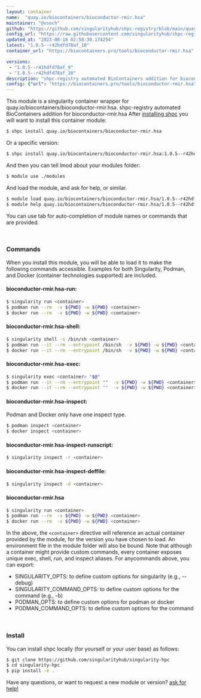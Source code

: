 ```yaml
---
layout: container
name:  "quay.io/biocontainers/bioconductor-rmir.hsa"
maintainer: "@vsoch"
github: "https://github.com/singularityhub/shpc-registry/blob/main/quay.io/biocontainers/bioconductor-rmir.hsa/container.yaml"
config_url: "https://raw.githubusercontent.com/singularityhub/shpc-registry/main/quay.io/biocontainers/bioconductor-rmir.hsa/container.yaml"
updated_at: "2023-08-18 02:58:30.174254"
latest: "1.0.5--r42hdfd78af_10"
container_url: "https://biocontainers.pro/tools/bioconductor-rmir.hsa"

versions:
 - "1.0.5--r41hdfd78af_9"
 - "1.0.5--r42hdfd78af_10"
description: "shpc-registry automated BioContainers addition for bioconductor-rmir.hsa"
config: {"url": "https://biocontainers.pro/tools/bioconductor-rmir.hsa", "maintainer": "@vsoch", "description": "shpc-registry automated BioContainers addition for bioconductor-rmir.hsa", "latest": {"1.0.5--r42hdfd78af_10": "sha256:6ddc6152d350d7f4109718fb47e1f954b24c15db8de5bb10999f9459fc1a5a3d"}, "tags": {"1.0.5--r41hdfd78af_9": "sha256:7a9263ae65f2cd638d4b7b007fe73589f9dd285921f321ec87da2261ae387a1a", "1.0.5--r42hdfd78af_10": "sha256:6ddc6152d350d7f4109718fb47e1f954b24c15db8de5bb10999f9459fc1a5a3d"}, "docker": "quay.io/biocontainers/bioconductor-rmir.hsa"}
---
```


This module is a singularity container wrapper for quay.io/biocontainers/bioconductor-rmir.hsa.
shpc-registry automated BioContainers addition for bioconductor-rmir.hsa
After [installing shpc](#install) you will want to install this container module:


```bash
$ shpc install quay.io/biocontainers/bioconductor-rmir.hsa
```

Or a specific version:

```bash
$ shpc install quay.io/biocontainers/bioconductor-rmir.hsa:1.0.5--r42hdfd78af_10
```

And then you can tell lmod about your modules folder:

```bash
$ module use ./modules
```

And load the module, and ask for help, or similar.

```bash
$ module load quay.io/biocontainers/bioconductor-rmir.hsa/1.0.5--r42hdfd78af_10
$ module help quay.io/biocontainers/bioconductor-rmir.hsa/1.0.5--r42hdfd78af_10
```

You can use tab for auto-completion of module names or commands that are provided.

<br>

### Commands

When you install this module, you will be able to load it to make the following commands accessible.
Examples for both Singularity, Podman, and Docker (container technologies supported) are included.

#### bioconductor-rmir.hsa-run:

```bash
$ singularity run <container>
$ podman run --rm  -v ${PWD} -w ${PWD} <container>
$ docker run --rm  -v ${PWD} -w ${PWD} <container>
```

#### bioconductor-rmir.hsa-shell:

```bash
$ singularity shell -s /bin/sh <container>
$ podman run --it --rm --entrypoint /bin/sh  -v ${PWD} -w ${PWD} <container>
$ docker run --it --rm --entrypoint /bin/sh  -v ${PWD} -w ${PWD} <container>
```

#### bioconductor-rmir.hsa-exec:

```bash
$ singularity exec <container> "$@"
$ podman run --it --rm --entrypoint ""  -v ${PWD} -w ${PWD} <container> "$@"
$ docker run --it --rm --entrypoint ""  -v ${PWD} -w ${PWD} <container> "$@"
```

#### bioconductor-rmir.hsa-inspect:

Podman and Docker only have one inspect type.

```bash
$ podman inspect <container>
$ docker inspect <container>
```

#### bioconductor-rmir.hsa-inspect-runscript:

```bash
$ singularity inspect -r <container>
```

#### bioconductor-rmir.hsa-inspect-deffile:

```bash
$ singularity inspect -d <container>
```



#### bioconductor-rmir.hsa

```bash
$ singularity run <container>
$ podman run --rm  -v ${PWD} -w ${PWD} <container>
$ docker run --rm  -v ${PWD} -w ${PWD} <container>
```


In the above, the `<container>` directive will reference an actual container provided
by the module, for the version you have chosen to load. An environment file in the
module folder will also be bound. Note that although a container
might provide custom commands, every container exposes unique exec, shell, run, and
inspect aliases. For anycommands above, you can export:

 - SINGULARITY_OPTS: to define custom options for singularity (e.g., --debug)
 - SINGULARITY_COMMAND_OPTS: to define custom options for the command (e.g., -b)
 - PODMAN_OPTS: to define custom options for podman or docker
 - PODMAN_COMMAND_OPTS: to define custom options for the command

<br>

### Install

You can install shpc locally (for yourself or your user base) as follows:

```bash
$ git clone https://github.com/singularityhub/singularity-hpc
$ cd singularity-hpc
$ pip install -e .
```

Have any questions, or want to request a new module or version? [ask for help!](https://github.com/singularityhub/singularity-hpc/issues)